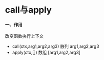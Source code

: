 # call与apply

#### 一、作用

改变函数执行上下文

+ call(ctx,arg1,arg2,arg3) 散列 arg1,arg2,arg3
+ apply(ctx,[])            数组 [arg1,arg2,arg3]